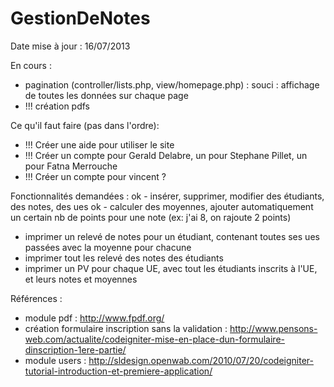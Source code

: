 GestionDeNotes
==============
Date mise à jour : 16/07/2013

En cours :
   - pagination (controller/lists.php, view/homepage.php) : souci : affichage de toutes les données sur chaque page
   - !!! création pdfs

Ce qu'il faut faire (pas dans l'ordre):
   - !!! Créer une aide pour utiliser le site
   - !!! Créer un compte pour Gerald Delabre, un pour Stephane Pillet, un pour Fatna Merrouche 
   - !!! Créer un compte pour vincent ?

Fonctionnalités demandées :
ok   - insérer, supprimer, modifier des étudiants, des notes, des ues
ok   - calculer des moyennes, ajouter automatiquement un certain nb de points pour une note (ex: j'ai 8, on rajoute 2 points)
   - imprimer un relevé de notes pour un étudiant, contenant toutes ses ues passées avec la moyenne pour chacune
   - imprimer tout les relevé des notes des étudiants
   - imprimer un PV pour chaque UE, avec tout les étudiants inscrits à l'UE, et leurs notes et moyennes

Références :
   - module pdf : 
http://www.fpdf.org/
   - création formulaire inscription sans la validation :
http://www.pensons-web.com/actualite/codeigniter-mise-en-place-dun-formulaire-dinscription-1ere-partie/
   - module users :
http://sldesign.openwab.com/2010/07/20/codeigniter-tutorial-introduction-et-premiere-application/
